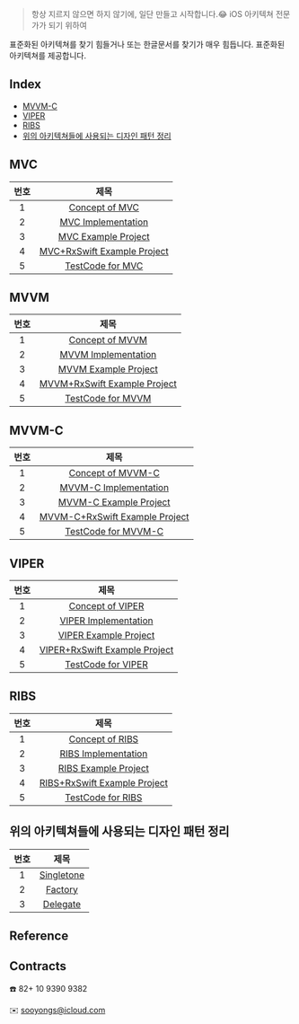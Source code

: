 >  항상 지르지 않으면 하지 않기에, 일단 만들고 시작합니다.😂
>  iOS 아키텍쳐 전문가가 되기 위하여

표준화된 아키텍쳐를 찾기 힘들거나 또는 한글문서를 찾기가 매우 힘듭니다.
표준화된 아키텍쳐를 제공합니다.


## Index
- [MVVM-C]()
- [VIPER]()
- [RIBS]()
- [위의 아키텍쳐들에 사용되는 디자인 패턴 정리]()

## MVC
| 번호| 제목 |  
|:---:|:----:|
| 1 | [Concept of MVC]() |
| 2 | [MVC Implementation]() |
| 3 | [MVC Example Project]() |
| 4 | [MVC+RxSwift Example Project]() |
| 5 | [TestCode for MVC]() |

## MVVM
| 번호| 제목 |  
|:---:|:----:|
| 1 | [Concept of MVVM]() |
| 2 | [MVVM Implementation]() |
| 3 | [MVVM Example Project]() |
| 4 | [MVVM+RxSwift Example Project]() |
| 5 | [TestCode for MVVM]() |

## MVVM-C
| 번호| 제목 |  
|:---:|:----:|
| 1 | [Concept of MVVM-C]() |
| 2 | [MVVM-C Implementation]() |
| 3 | [MVVM-C Example Project]() |
| 4 | [MVVM-C+RxSwift Example Project]() |
| 5 | [TestCode for MVVM-C]() |
## VIPER
| 번호| 제목 |  
|:---:|:----:|
| 1 | [Concept of VIPER]() |
| 2 | [VIPER Implementation]() |
| 3 | [VIPER Example Project]() |
| 4 | [VIPER+RxSwift Example Project]() |
| 5 | [TestCode for VIPER]() |

## RIBS
| 번호| 제목 |  
|:---:|:----:|
| 1 | [Concept of RIBS]() |
| 2 | [RIBS Implementation]() |
| 3 | [RIBS Example Project]() |
| 4 | [RIBS+RxSwift Example Project]() |
| 5 | [TestCode for RIBS]() |

## 위의 아키텍쳐들에 사용되는 디자인 패턴 정리
| 번호| 제목 |  
|:---:|:----:|
| 1 | [Singletone]() |
| 2 | [Factory]() |
| 3 | [Delegate]() |

## Reference


## Contracts

☎️ 82+ 10 9390 9382

✉️ sooyongs@icloud.com
